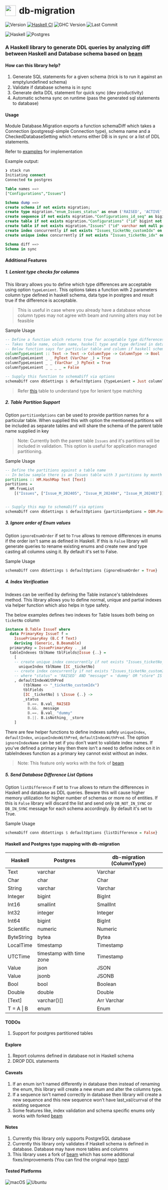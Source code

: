 <h1 style="display:flex"> <image src="https://skillicons.dev/icons?i=haskell" width=34 style="margin-right:10px"> db-migration</h1>

![Version](https://img.shields.io/badge/version-v0.0.1-blue)
[![Haskell CI](https://github.com/mycodedstuff/db-migration/actions/workflows/haskell.yml/badge.svg)](https://github.com/mycodedstuff/db-migration/actions/workflows/haskell.yml)
![GHC Version](https://img.shields.io/badge/GHC-v8.10.7-brightgreen)
![Last Commit](https://img.shields.io/github/last-commit/mycodedstuff/db-migration/main)

![Haskell](https://img.shields.io/badge/Haskell-5e5086?style=for-the-badge&logo=haskell&logoColor=white)
![Postgres](https://img.shields.io/badge/postgres-%23316192.svg?style=for-the-badge&logo=postgresql&logoColor=white)
### A Haskell library to generate DDL queries by analyzing diff between Haskell and Database schema based on [beam](https://github.com/mycodedstuff/beam)


#### How can this library help?

1. Generate SQL statements for a given schema (trick is to run it against an empty/undefined schema)
2. Validate if database schema is in sync
3. Generate delta DDL statement for quick sync (dev productivity)
4. Automatic schema sync on runtime (pass the generated sql statements to database)

#### Usage
Module Database.Migration exports a function schemaDiff which takes a Connection (postgresql-simple Connection type), schema name and a CheckedDatabaseSetting which returns either DB is in sync or a list of DDL statements.

Refer to [examples](examples) for implementation

Example output:
```sql
❯ stack run
Initiating connect
Connected to postgres

Table names ==>
["Configurations","Issues"]

Schema dump ==>
create schema if not exists migration;
create type migration."enum_Issues_status" as enum ('RAISED', 'ACTIVE', 'RESOLVED');
create sequence if not exists migration."Configurations_id_seq" as bigint increment by 1 minvalue 1 maxvalue 9223372036854775807 start with 1;
create table if not exists migration."Configurations" ("id" bigint not null primary key default nextval('migration."Configurations_id_seq"'::regclass), "key" varchar not null, "value" varchar not null, "createdAt" timestamp with time zone not null, "updatedAt" timestamp with time zone not null);
create table if not exists migration."Issues" ("id" varchar not null primary key, "ticketNo" bigint not null, "message" varchar not null, "status" migration."enum_Issues_status" not null, "image" bytea, "store" json, "createdAt" timestamp with time zone not null, "updatedAt" timestamp with time zone not null);
create index concurrently if not exists "Issues_ticketNo_customIdx" on migration."Issues" ("ticketNo") where "status" = 'RAISED' AND "message" = 'dummy' OR "store" IS NULL;
create unique index concurrently if not exists "Issues_ticketNo_idx" on migration."Issues" ("ticketNo");

Schema diff ==>
Schema in sync
```

#### Additional Features
##### 1. Lenient type checks for columns

This library allows you to define which type differences are acceptable using option `typeLenient`.
This options takes a function with 2 parameters column type defined in haskell schema, data type in postgres and result true if the difference is acceptable.
> This is useful in case where you already have a database whose column types may not agree with beam and running alters may not be feasible

Sample Usage
```haskell
-- Define a function which returns true for acceptable type differences
-- Takes table name, column name, haskell type and type defined in database. This function gets called if the column already exists with different type in database
-- Below function says for particular table and column if haskell schema has Text and DB has Varchar (any length) then it's acceptable and vice versa for other cases it's not
columnTypeLenient :: Text -> Text -> ColumnType -> ColumnType -> Bool
columnTypeLenient _ _ PgText (VarChar _) = True
columnTypeLenient _ _ (VarChar _) PgText = True
columnTypeLenient _ _ _ _ = False

-- Supply this function to schemaDiff via options
schemaDiff conn dbSettings $ defaultOptions {typeLenient = Just columnTypeLenient}
```
> Refer [this](#haskell-and-postgres-type-mapping-with-db-migration) table to understand type for lenient type matching

##### 2. Table Partition Support

Option `partitionOptions` can be used to provide partition names for a particular table.
When supplied this with option the mentioned partitions will be included as separate tables and will share the schema of the parent table name supplied in key

> Note: Currently both the parent table `Issues` and it's partitions will be included in validation. This option is useful for application managed partitioning.

Sample Usage
```haskell
-- Define the partitions against a table name
-- In below sample there is an Issues table with 3 partitions by month
partitions :: HM.HashMap Text [Text]
partitions =
  HM.fromList
    [("Issues", ["Issue_M_202405", "Issue_M_202404", "Issue_M_202403"])]


-- Supply this map to schemaDiff via options
schemaDiff conn dbSettings $ defaultOptions {partitionOptions = DBM.PartitionOption True partitions}
```

##### 3. Ignore order of Enum values

Option `ignoreEnumOrder` if set to `True` allows to remove differences in enums if the order isn't same as defined in Haskell.
If this is `False` library will generate queries to rename existing enums and create new and type casting all columns using it.
By default it's set to False.

Sample Usage
```haskell
schemaDiff conn dbSettings $ defaultOptions {ignoreEnumOrder = True}
```

##### 4. Index Verification

Indexes can be verified by defining the Table instance's tableIndexes method.
This library allows you to define normal, unique and partial indexes via helper function which also helps in type safety.

The below examples defines two indexes for Table Issues both being on `ticketNo` column
```haskell
instance B.Table IssueT where
  data PrimaryKey IssueT f =
    IssuePrimaryKey (B.C f Text)
    deriving (Generic, B.Beamable)
  primaryKey = IssuePrimaryKey . _id
  tableIndexes tblName tblFields@Issue {..} =
    [
    -- create unique index concurrently if not exists "Issues_ticketNo_idx" on migration."Issues" ("ticketNo");
      uniqueIndex tblName [IC _ticketNo]
    -- create index concurrently if not exists "Issues_ticketNo_customIdx" on migration."Issues" ("ticketNo")
    -- where "status" = 'RAISED' AND "message" = 'dummy' OR "store" IS NULL;
    , defaultIndexWithPred
        (tblName <> "_ticketNo_customIdx")
        tblFields
        [IC _ticketNo] $ \Issue {..} ->
        _status
          B.==. B.val_ RAISED
          B.&&. _message
          B.==. B.val_ "dummy"
          B.||. B.isNothing_ _store
    ]
```
There are few helper functions to define indexes safely `uniqueIndex`, `defaultIndex`, `uniqueIndexWithPred`, `defaultIndexWithPred`.
The option `ignoreIndexName` can be set if you don't want to validate index names.
If you've defined a primary key then there isn't a need to define index on it in tableIndexes function as a primary key cannot exist without an index.
> Note: This feature only works with the fork of [beam](https://github.com/mycodedstuff/beam)

##### 5. Send Database Difference List Options

Option `listDifference` if set to `True` allows to return the differences in Haskell and database as DDL queries. Beware this will cause higher memory utilization for higher number of schemas or more no of entities.
If this is `False` library will discard the list and send only `DB_NOT_IN_SYNC` or `DB_IN_SYNC` message for each schema accordingly.
By default it's set to True.

Sample Usage
```haskell
schemaDiff conn dbSettings $ defaultOptions {listDifference = False}
```


#### Haskell and Postgres type mapping with db-migration
| Haskell | Postgres | db-migration (ColumnType) |
| --- | --- | --- |
| Text    |  varchar |  Varchar     |
| Char    |  char    |  Char        |
| String  |  varchar |  Varchar     |
| Integer |  bigint  |  BigInt      |
| Int16   |  smallint | SmallInt    |
| Int32   |  integer |  Integer     |
| Int64   |  bigint  | BigInt       |
| Scientific | numeric | Numeric    |
| ByteString | bytea |  Bytea       |
| LocalTime | timestamp | Timestamp |
| UTCTime | timestamp with time zone | Timestamp |
| Value   | json     |  JSON        |
| Value   | jsonb    |  JSONB       |
| Bool    | bool     | Boolean      |
| Double  | double   | Double       |
| [Text]  | varchar()[] | Arr Varchar |
| T = A \| B | enum    | Enum         |

#### TODOs

1. Support for postgres partitioned tables

#### Explore

1. Report columns defined in database not in Haskell schema
2. DROP DDL statements

#### Caveats

1. If an enum isn't named differently in database then instead of renaming the enum, this library will create a new enum and alter the columns type.
2. If a sequence isn't named correctly in database then library will create a new sequence and this new sequence won't have last_val/currval of the existing sequence
3. Some features like, index validation and schema specific enums only works with forked [beam](https://github.com/mycodedstuff/beam)

#### Notes

1. Currently this library only supports PostgreSQL database
2. Currently this library only validates if Haskell schema is defined in database. Database may have more tables and columns
3. This library uses a fork of [beam](https://github.com/mycodedstuff/beam) which has some additional fixes/improvements (You can find the original repo [here](https://github.com/haskell-beam/beam))

#### Tested Platforms
![macOS](https://img.shields.io/badge/mac%20os-000000?style=for-the-badge&logo=macos&logoColor=F0F0F0)
![Ubuntu](https://img.shields.io/badge/Ubuntu-E95420?style=for-the-badge&logo=ubuntu&logoColor=white)

